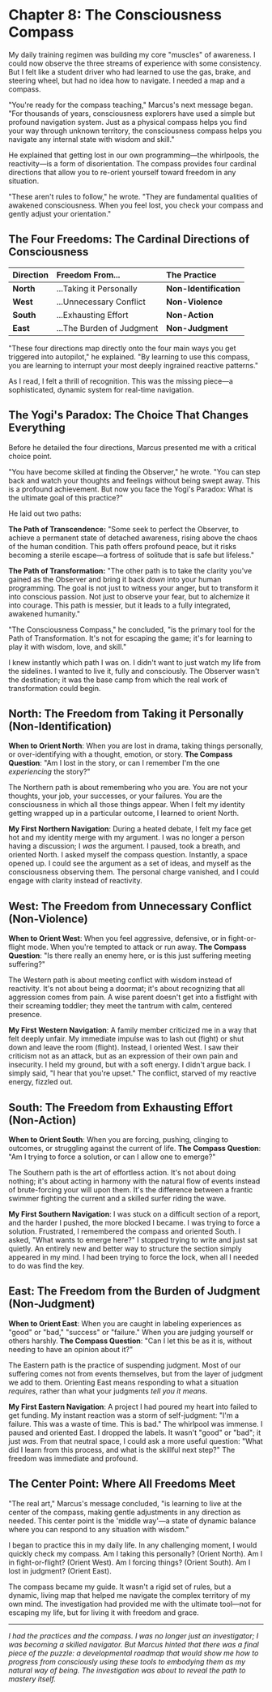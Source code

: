 # Chapter 8: The Consciousness Compass

My daily training regimen was building my core "muscles" of awareness. I could now observe the three streams of experience with some consistency. But I felt like a student driver who had learned to use the gas, brake, and steering wheel, but had no idea how to navigate. I needed a map and a compass.

"You're ready for the compass teaching," Marcus's next message began. "For thousands of years, consciousness explorers have used a simple but profound navigation system. Just as a physical compass helps you find your way through unknown territory, the consciousness compass helps you navigate any internal state with wisdom and skill."

He explained that getting lost in our own programming—the whirlpools, the reactivity—is a form of disorientation. The compass provides four cardinal directions that allow you to re-orient yourself toward freedom in any situation.

"These aren't rules to follow," he wrote. "They are fundamental qualities of awakened consciousness. When you feel lost, you check your compass and gently adjust your orientation."

## The Four Freedoms: The Cardinal Directions of Consciousness

| Direction | Freedom From... | The Practice |
| :--- | :--- | :--- |
| **North** | ...Taking it Personally | **Non-Identification** |
| **West** | ...Unnecessary Conflict | **Non-Violence** |
| **South** | ...Exhausting Effort | **Non-Action** |
| **East** | ...The Burden of Judgment | **Non-Judgment** |

"These four directions map directly onto the four main ways you get triggered into autopilot," he explained. "By learning to use this compass, you are learning to interrupt your most deeply ingrained reactive patterns."

As I read, I felt a thrill of recognition. This was the missing piece—a sophisticated, dynamic system for real-time navigation.

## The Yogi's Paradox: The Choice That Changes Everything

Before he detailed the four directions, Marcus presented me with a critical choice point.

"You have become skilled at finding the Observer," he wrote. "You can step back and watch your thoughts and feelings without being swept away. This is a profound achievement. But now you face the Yogi's Paradox: What is the ultimate goal of this practice?"

He laid out two paths:

**The Path of Transcendence:** "Some seek to perfect the Observer, to achieve a permanent state of detached awareness, rising above the chaos of the human condition. This path offers profound peace, but it risks becoming a sterile escape—a fortress of solitude that is safe but lifeless."

**The Path of Transformation:** "The other path is to take the clarity you've gained as the Observer and bring it back *down* into your human programming. The goal is not just to witness your anger, but to transform it into conscious passion. Not just to observe your fear, but to alchemize it into courage. This path is messier, but it leads to a fully integrated, awakened humanity."

"The Consciousness Compass," he concluded, "is the primary tool for the Path of Transformation. It's not for escaping the game; it's for learning to play it with wisdom, love, and skill."

I knew instantly which path I was on. I didn't want to just watch my life from the sidelines. I wanted to live it, fully and consciously. The Observer wasn't the destination; it was the base camp from which the real work of transformation could begin.

## North: The Freedom from Taking it Personally (Non-Identification)

**When to Orient North**: When you are lost in drama, taking things personally, or over-identifying with a thought, emotion, or story.
**The Compass Question**: "Am I lost in the story, or can I remember I'm the one *experiencing* the story?"

The Northern path is about remembering who you are. You are not your thoughts, your job, your successes, or your failures. You are the consciousness in which all those things appear. When I felt my identity getting wrapped up in a particular outcome, I learned to orient North.

**My First Northern Navigation**: During a heated debate, I felt my face get hot and my identity merge with my argument. I was no longer a person having a discussion; I *was* the argument. I paused, took a breath, and oriented North. I asked myself the compass question. Instantly, a space opened up. I could see the argument as a set of ideas, and myself as the consciousness observing them. The personal charge vanished, and I could engage with clarity instead of reactivity.

## West: The Freedom from Unnecessary Conflict (Non-Violence)

**When to Orient West**: When you feel aggressive, defensive, or in fight-or-flight mode. When you're tempted to attack or run away.
**The Compass Question**: "Is there really an enemy here, or is this just suffering meeting suffering?"

The Western path is about meeting conflict with wisdom instead of reactivity. It's not about being a doormat; it's about recognizing that all aggression comes from pain. A wise parent doesn't get into a fistfight with their screaming toddler; they meet the tantrum with calm, centered presence.

**My First Western Navigation**: A family member criticized me in a way that felt deeply unfair. My immediate impulse was to lash out (fight) or shut down and leave the room (flight). Instead, I oriented West. I saw their criticism not as an attack, but as an expression of their own pain and insecurity. I held my ground, but with a soft energy. I didn't argue back. I simply said, "I hear that you're upset." The conflict, starved of my reactive energy, fizzled out.

## South: The Freedom from Exhausting Effort (Non-Action)

**When to Orient South**: When you are forcing, pushing, clinging to outcomes, or struggling against the current of life.
**The Compass Question**: "Am I trying to force a solution, or can I allow one to emerge?"

The Southern path is the art of effortless action. It's not about doing nothing; it's about acting in harmony with the natural flow of events instead of brute-forcing your will upon them. It's the difference between a frantic swimmer fighting the current and a skilled surfer riding the wave.

**My First Southern Navigation**: I was stuck on a difficult section of a report, and the harder I pushed, the more blocked I became. I was trying to force a solution. Frustrated, I remembered the compass and oriented South. I asked, "What wants to emerge here?" I stopped trying to write and just sat quietly. An entirely new and better way to structure the section simply appeared in my mind. I had been trying to force the lock, when all I needed to do was find the key.

## East: The Freedom from the Burden of Judgment (Non-Judgment)

**When to Orient East**: When you are caught in labeling experiences as "good" or "bad," "success" or "failure." When you are judging yourself or others harshly.
**The Compass Question**: "Can I let this be as it is, without needing to have an opinion about it?"

The Eastern path is the practice of suspending judgment. Most of our suffering comes not from events themselves, but from the layer of judgment we add to them. Orienting East means responding to what a situation *requires*, rather than what your judgments *tell you it means*.

**My First Eastern Navigation**: A project I had poured my heart into failed to get funding. My instant reaction was a storm of self-judgment: "I'm a failure. This was a waste of time. This is bad." The whirlpool was immense. I paused and oriented East. I dropped the labels. It wasn't "good" or "bad"; it just *was*. From that neutral space, I could ask a more useful question: "What did I learn from this process, and what is the skillful next step?" The freedom was immediate and profound.

## The Center Point: Where All Freedoms Meet

"The real art," Marcus's message concluded, "is learning to live at the center of the compass, making gentle adjustments in any direction as needed. This center point is the 'middle way'—a state of dynamic balance where you can respond to any situation with wisdom."

I began to practice this in my daily life. In any challenging moment, I would quickly check my compass. Am I taking this personally? (Orient North). Am I in fight-or-flight? (Orient West). Am I forcing things? (Orient South). Am I lost in judgment? (Orient East).

The compass became my guide. It wasn't a rigid set of rules, but a dynamic, living map that helped me navigate the complex territory of my own mind. The investigation had provided me with the ultimate tool—not for escaping my life, but for living it with freedom and grace.

---

*I had the practices and the compass. I was no longer just an investigator; I was becoming a skilled navigator. But Marcus hinted that there was a final piece of the puzzle: a developmental roadmap that would show me how to progress from consciously using these tools to embodying them as my natural way of being. The investigation was about to reveal the path to mastery itself.*

